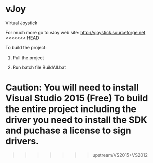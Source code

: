 # vJoy
Virtual Joystick

For much more go to vJoy web site: http://vjoystick.sourceforge.net
<<<<<<< HEAD

To build the project:

1. Pull the project

2. Run batch file BuildAll.bat

Caution:
You will need to install Visual Studio 2015 (Free)
To build the entire project including the driver you need to install the SDK and puchase a license to sign drivers.
=======
>>>>>>> upstream/VS2015+VS2012
